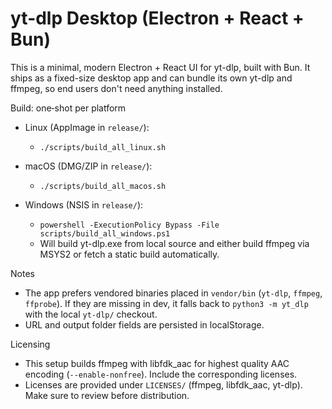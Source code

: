 # yt-dlp Desktop (Electron + React + Bun)

This is a minimal, modern Electron + React UI for yt-dlp, built with Bun. It ships as a fixed-size desktop app and can bundle its own yt-dlp and ffmpeg, so end users don't need anything installed.

Build: one‑shot per platform

- Linux (AppImage in `release/`):
  - `./scripts/build_all_linux.sh`

- macOS (DMG/ZIP in `release/`):
  - `./scripts/build_all_macos.sh`

- Windows (NSIS in `release/`):
  - `powershell -ExecutionPolicy Bypass -File scripts/build_all_windows.ps1`
  - Will build yt-dlp.exe from local source and either build ffmpeg via MSYS2 or fetch a static build automatically.

Notes
- The app prefers vendored binaries placed in `vendor/bin` (`yt-dlp`, `ffmpeg`, `ffprobe`). If they are missing in dev, it falls back to `python3 -m yt_dlp` with the local `yt-dlp/` checkout.
- URL and output folder fields are persisted in localStorage.

Licensing
- This setup builds ffmpeg with libfdk_aac for highest quality AAC encoding (`--enable-nonfree`). Include the corresponding licenses.
- Licenses are provided under `LICENSES/` (ffmpeg, libfdk_aac, yt-dlp). Make sure to review before distribution.
